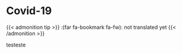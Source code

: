 # Covid-19


{{< admonition tip >}}
:(far fa-bookmark fa-fw): not translated yet
{{< /admonition >}}


testeste
